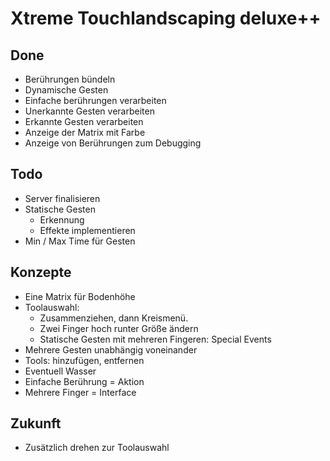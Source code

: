 # Xtreme Touchlandscaping deluxe++

## Done
 * Berührungen bündeln
 * Dynamische Gesten
 * Einfache berührungen verarbeiten
 * Unerkannte Gesten verarbeiten
 * Erkannte Gesten verarbeiten
 * Anzeige der Matrix mit Farbe
 * Anzeige von Berührungen zum Debugging
 
## Todo
 * Server finalisieren
 * Statische Gesten
   * Erkennung 
   * Effekte implementieren
 * Min / Max Time für Gesten

## Konzepte
 * Eine Matrix für Bodenhöhe
 * Toolauswahl:
   * Zusammenziehen, dann Kreismenü.
   * Zwei Finger hoch runter Größe ändern
   * Statische Gesten mit mehreren Fingeren: Special Events
 * Mehrere Gesten unabhängig voneinander
 * Tools: hinzufügen, entfernen
 * Eventuell Wasser
 * Einfache Berührung = Aktion
 * Mehrere Finger = Interface
 
## Zukunft
 * Zusätzlich drehen zur Toolauswahl
